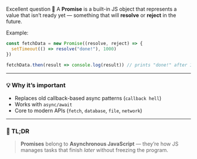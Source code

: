 Excellent question 👏
A **Promise** is a built-in JS object that represents a value that isn’t ready yet —
something that will **resolve** or **reject** in the future.

Example:

```js
const fetchData = new Promise((resolve, reject) => {
  setTimeout(() => resolve("done!"), 1000)
})

fetchData.then(result => console.log(result)) // prints "done!" after 1s
```

---

### 💡 Why it’s important

* Replaces old callback-based async patterns (`callback hell`)
* Works with `async/await`
* Core to modern APIs (`fetch`, `database`, `file`, `network`)

---

### 🧭 TL;DR

> **Promises** belong to **Asynchronous JavaScript** —
> they’re how JS manages tasks that finish *later* without freezing the program.
